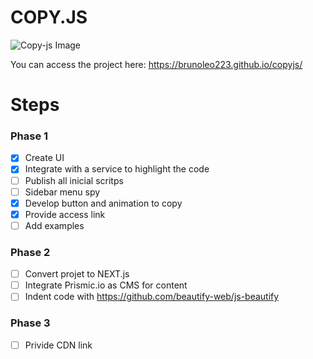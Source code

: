 # COPY.JS

![Copy-js Image](https://codeskills.com.br/copy-js/hero_copyjs.png)

You can access the project here: https://brunoleo223.github.io/copyjs/

# Steps

### Phase 1
- [x] Create UI
- [x] Integrate with a service to highlight the code
- [ ] Publish all inicial scritps 
- [ ] Sidebar menu spy
- [X] Develop button and animation to copy
- [x] Provide access link
- [ ] Add examples

### Phase 2
- [ ] Convert projet to NEXT.js 
- [ ] Integrate Prismic.io as CMS for content
- [ ] Indent code with https://github.com/beautify-web/js-beautify

### Phase 3
- [ ] Privide CDN link
